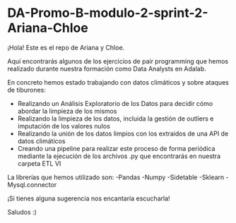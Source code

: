 # DA-Promo-B-modulo-2-sprint-2-Ariana-Chloe
¡Hola!
Este es el repo de Ariana y Chloe.

Aquí encontrarás algunos de los ejercicios de pair programming que hemos realizado durante nuestra formación como Data Analysts en Adalab.

En concreto hemos estado trabajando con datos climáticos y sobre ataques de tiburones:
- Realizando un Análisis Exploratorio de los Datos para decidir cómo abordar la limpieza de los mismos
- Realizando la limpieza de los datos, incluida la gestión de outliers e imputación de los valores nulos
- Realizando la unión de los datos limpios con los extraidos de una API de datos climáticos
- Creando una pipeline para realizar este proceso de forma periódica mediante la ejecución de los archivos .py que encontrarás en nuestra carpeta ETL VI

La librerías que hemos utilizado son:
-Pandas
-Numpy
-Sidetable
-Sklearn
-Mysql.connector

¡Si tienes alguna sugerencia nos encantaría escucharla!

Saludos :)
